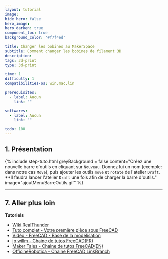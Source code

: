 ```yaml
---
layout: tutorial
image: 
hide_hero: false
hero_image: 
hero_darken: true
component_toc: true
background_color: '#f7f4ed'

title: Changer les bobines au MakerSpace
subtitle: Comment changer les bobines de filament 3D
description: 
tags: 3d-print
type: 3d-print

time: 1
difficulty: 1
compatibilities-os: win,mac,lin

prerequisites:
  - label: Aucun
    link: ""

softwares: 
  - label: Aucun
    link: ""

todo: 100
---
```


## 1. Présentation

{% include step-tuto.html 
greyBackground = false
content="Créez une nouvelle barre d'outils en cliquant sur `Nouveau`. Donnez lui un nom (exemple: dans notre cas `Move`), puis ajouter les outils `move` et `rotate` de l'atelier `Draft`. 
**Il faudra lancer l'atelier `Draft` une fois afin de charger la barre d'outils." 
image="ajoutMenuBarreOutils.gif" %}

---

## 7. Aller plus loin

**Tutoriels**

- [Wiki RealThunder](https://github.com/realthunder/FreeCAD_assembly3/wiki)
- [Tuto complet - Votre première pièce sous FreeCAD](https://wiki.freecadweb.org/Creating_a_simple_part_with_PartDesign/fr)
- [Vidéo - FreeCAD - Base de la modélisation](https://www.youtube.com/watch?v=5drucFyzOJM)
- [jp willm - Chaine de tutos FreeCAD(FR)](https://www.youtube.com/channel/UCJwHW5GwrK1fq16cxUoBOUw)
- [Maker Tales - Chaine de tutos FreeCAD(EN)](https://www.youtube.com/playlist?list=PL6Fiih6ItYsWCE20KtUJYpiDPrCA2rVpN)
- [OfficineRobotica - Chaine FreeCAD LinkBranch](https://www.youtube.com/channel/UC4PIO2pZaFKzI97uumFTNSg)